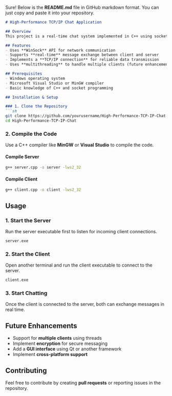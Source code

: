 Sure! Below is the **README.md** file in GitHub markdown format. You can just copy and paste it into your repository.  

```md
# High-Performance TCP/IP Chat Application  

## Overview  
This project is a real-time chat system implemented in C++ using sockets and multithreading. The application consists of a **server** and a **client**, which communicate over TCP/IP to enable real-time message exchange. The server listens for incoming connections, and the client connects to the server to initiate a chat session.  

## Features  
- Uses **WinSock** API for network communication  
- Supports **real-time** message exchange between client and server  
- Implements a **TCP/IP connection** for reliable data transmission  
- Uses **multithreading** to handle multiple clients (future enhancement)  

## Prerequisites  
- Windows operating system  
- Microsoft Visual Studio or MinGW compiler  
- Basic knowledge of C++ and socket programming  

## Installation & Setup  

### 1. Clone the Repository  
```sh
git clone https://github.com/yourusername/High-Performance-TCP-IP-Chat.git
cd High-Performance-TCP-IP-Chat
```

### 2. Compile the Code  
Use a C++ compiler like **MinGW** or **Visual Studio** to compile the code.  

#### Compile Server  
```sh
g++ server.cpp -o server -lws2_32
```

#### Compile Client  
```sh
g++ client.cpp -o client -lws2_32
```

## Usage  

### 1. Start the Server  
Run the server executable first to listen for incoming client connections.  
```sh
server.exe
```

### 2. Start the Client  
Open another terminal and run the client executable to connect to the server.  
```sh
client.exe
```

### 3. Start Chatting  
Once the client is connected to the server, both can exchange messages in real time.  

## Future Enhancements  
- Support for **multiple clients** using threads  
- Implement **encryption** for secure messaging  
- Add a **GUI interface** using Qt or another framework  
- Implement **cross-platform support**  

## Contributing  
Feel free to contribute by creating **pull requests** or reporting issues in the repository.  
